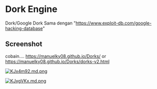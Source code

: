 # Dork Engine

Dork/Google Dork Sama dengan "https://www.exploit-db.com/google-hacking-database"

## Screenshot
cobain....  https://manuelky08.github.io/Dorks/ or https://manuelky08.github.io/Dorks/dorks-v2.html
 
<a href="https://freeimage.host/i/KJx4m92"><img src="https://iili.io/KJx4m92.md.png" alt="KJx4m92.md.png" border="0"></a>

<a href="https://freeimage.host/i/KJxgVKx"><img src="https://iili.io/KJxgVKx.md.png" alt="KJxgVKx.md.png" border="0"></a>
